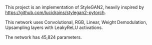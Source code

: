This project is an implementation of StyleGAN2, heavily inspired by https://github.com/lucidrains/stylegan2-pytorch.

This network uses Convolutional, RGB, Linear, Weight Demodulation, Upsampling layers with LeakyReLU activations.

The network has 45,824 parameters.
